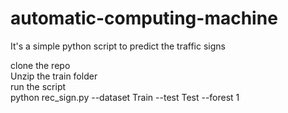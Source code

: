 # automatic-computing-machine
It's a simple python script to predict the traffic signs

clone the repo <br>
Unzip the train folder <br>
run the script <br>
python rec_sign.py --dataset Train --test Test --forest 1
